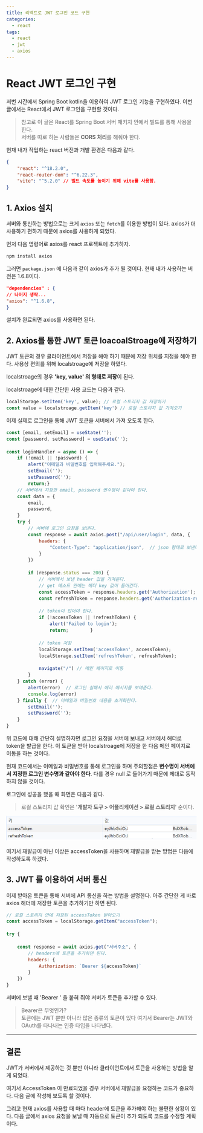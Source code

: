 ```yaml
---
title: 리엑트로 JWT 로그인 코드 구현
categories:
  - react
tags:
  - react
  - jwt
  - axios
---
```

# React JWT 로그인 구현
저번 시간에서 Spring Boot kotlin을 이용하여 JWT 로그인 기능을 구현하였다.
이번 글에서는 React에서 JWT 로그인을 구현할 것이다.

> 참고로 이 글은  React를 Spring Boot 서버 패키지 안에서 빌드를 통해 사용을 한다. <br>
> 서버를 따로 하는 사람들은 **CORS 처리**를 해줘야 한다.

현재 내가 작업하는 react 버전과 개발 환경은 다음과 같다.  

```json
{
	"react": "^18.2.0",  
	"react-router-dom": "^6.22.3",
	"vite": "^5.2.0" // 빌드 속도를 높이기 위해 vite를 사용함.
}
```

## 1. Axios 설치
서버와 통신하는 방법으로는 크게 `axios` 또는 `fetch`를 이용한 방법이 있다.  axios가 더 사용하기 편하기 때문에 axios를 사용하게 되었다.

먼저 다음 명령어로 axios를 react 프로젝트에 추가하자.
```bash
npm install axios
```

그러면 `package.json` 에 다음과 같이  axios가 추가 될 것이다. 현재 내가 사용하는 버전은 1.6.8이다.

```json
"dependencies" : {
// 나머지 생략...
"axios": "^1.6.8",
}
```

 설치가 완료되면 axios를 사용하면 된다.
## 2. Axios를 통한 JWT 토큰 loacoalStroage에 저장하기
JWT 토큰의 경우 클라이언트에서 저장을 해야 하기 때문에 저장 위치를 지정을 해야 한다. 사용상 편의를 위해 localstroage에 저장을 하였다.

localstroage의 경우  **'key, value' 의 형태로 저장**이 된다.

localstroage에 대한 간단한 사용 코드는 다음과 같다.

```js
localStorage.setItem('key', value); // 로컬 스토리지 값 저장하기
const value = localstroage.getItem('key') // 로컬 스토리지 값 가져오기
```

이제 실제로 로그인을 통해 JWT 토큰을 서버에서 가져 오도록 한다.

```js
const [email, setEmail] = useState('');
const [password, setPassword] = useState('');

const loginHandler = async () => {
	if (!email || !password) {  
	    alert("이메일과 비밀번호를 입력해주세요.");  
	    setEmail('');  
	    setPassword('');  
	    return;}  
	// 서버에서 지정한 email, password 변수명이 같아야 한다.
	const data = {  
	    email, 
	    password,  
	}  
	try {  
		// 서버에 로그인 요청을 보낸다.
	    const response = await axios.post("/api/user/login", data, {  
	        headers: {  
	            "Content-Type": "application/json",  // json 형태로 보낸다.
	        }  
	    })  
	  
	    if (response.status === 200) { 
		    // 서버에서 보낸 header 값을 가져온다.
		    // get 메소드 안에는 헤더 key 값이 들어간다.
	        const accessToken = response.headers.get('Authorization');  
	        const refreshToken = response.headers.get('Authorization-refresh');  
	  
	        // token이 있어야 한다.  
	        if (!accessToken || !refreshToken) {  
	            alert('Failed to login');  
	            return;        }  
	  
	        // token 저장  
	        localStorage.setItem('accessToken', accessToken);  
	        localStorage.setItem('refreshToken', refreshToken);  
	  
	        navigate("/") // 메인 페이지로 이동  
	    }  
	} catch (error) {  
	    alert(error)  // 로그인 실패시 에러 메시지를 보여준다.
	    console.log(error)  
	} finally {  // 이메일과 비밀번호 내용을 초가화한다.
	    setEmail('');  
	    setPassword('');  
	}
}
```

위 코드에 대해 간단히 설명하자면 로그인 요청을 서버에 보내고 서버에서 해더로 token을 발급을 한다. 이 토큰을 받아 localstroage에 저장을 한 다음 메인 페이지로 이동을 하는 것이다.

현재 코드에서는 이메일과 비밀번호를 통해 로그인을 하며 주의할점은 **변수명이 서버에서 지정한 로그인 변수명과 같아야 한다**. 다를 경우 null 로 들어가기 때문에 제대로 동작하지 않을 것이다.

로그인에 성공을 했을 때 화면은 다음과 같다.

> 로컬 스토리지 값 확인은 '**개발자 도구 > 어플리케이션 > 로컬 스토리지**' 순이다.

![JWT token](/assets/images/post/recivedToken.png)

여기서 재발급이 아닌 이상은 accessToken을 사용하며 재발급을 받는 방법은 다음에 작성하도록 하겠다.
## 3. JWT 를 이용하여 서버 통신
이제 받아온 토큰을 통해 서버에 API 통신을 하는 방법을 설명한다. 
아주 간단한 게 바로 axios 해더에 저장한 토큰을 추가하기만 하면 된다.

```js
// 로컬 스토리지 안에 저장된 accessToken 받아오기
const accessToken = localStorage.getItem("accessToken");

try {

	const response = await axios.get("서버주소", {
		// headers에 토큰을 추가하면 된다.
		headers: {
			Authorization: `Bearer ${accessToken}`
		}
	})
}
```

서버에 보낼 때 'Bearer ' 을 붙혀 줘야 서버가 토큰을 추가할 수 있다.

> Bearer은 무엇인가? <br>
> 토큰에는 JWT 뿐만 아니라 많은 종류의 토큰이 있다 여기서 Bearer는 JWT와 OAuth를 타나내는 인증 타입을 나타낸다.

***
## 결론
JWT가 서버에서 제공하는 것 뿐만 아니라 클라이언트에서 토큰을 사용하는 방법을 알게 되었다. 

여기서 AccessToken 이 만료되었을 경우 서버에서 재발급을 요청하는 코드가 중요하다. 다음 글에 작성해 보도록 할 것이다. 

그리고 현재 axios를 사용할 때 마다 header에 토큰을 추가해야 하는 불편한 상황이 있다. 다음 글에서 axios 요청을 보낼 때 자동으로 토큰이 추가 되도록 코드를 수정할 계획이다.